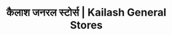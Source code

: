 ---
title: "कैलाश जनरल स्टोर्स | Kailash General Stores"
url: /jodhpur/kailaash-jnrl-sttors-kailash-general-stores/
shop: supermarket
---